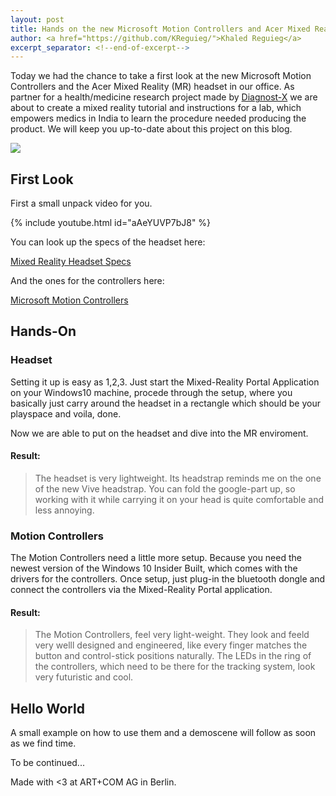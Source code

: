 ```yaml
---
layout: post
title: Hands on the new Microsoft Motion Controllers and Acer Mixed Reality Headset
author: <a href="https://github.com/KReguieg/">Khaled Reguieg</a>
excerpt_separator: <!--end-of-excerpt-->
---
```


Today we had the chance to take a first look at the new Microsoft Motion Controllers and the Acer Mixed Reality (MR) headset in our office.
As partner for a health/medicine research project made by [Diagnost-X](http://diagnost-x.de/) we are about to create a mixed reality tutorial and instructions for a lab, which empowers medics in India to learn the procedure needed producing the product. We will keep you up-to-date about this project on this blog.

![]({{site.url}}/images/2017-08-29-microsoft-motion-controllers-handson/maria-amazed-by-mr.jpg)
<!--end-of-excerpt-->
 
## First Look

First a small unpack video for you.

{% include youtube.html id="aAeYUVP7bJ8" %}

You can look up the specs of the headset here:

[Mixed Reality Headset Specs](https://developer.microsoft.com/en-us/windows/mixed-reality/immersive_headset_hardware_details)

And the ones for the controllers here:

[Microsoft Motion Controllers](https://developer.microsoft.com/en-us/windows/mixed-reality/motion_controllers)

## Hands-On

### Headset
Setting it up is easy as 1,2,3. Just start the Mixed-Reality Portal Application on your Windows10 machine, procede through the setup, where you basically just carry around the headset in a rectangle which should be your playspace and voila, done.

Now we are able to put on the headset and dive into the MR enviroment.

#### Result:

> The headset is very lightweight. Its headstrap reminds me on the one of the new Vive headstrap. You can fold the google-part up, so working with it while carrying it on your head is quite comfortable and less annoying.

### Motion Controllers
The Motion Controllers need a little more setup. Because you need the newest version of the Windows 10 Insider Built, which comes with the drivers for the controllers.
Once setup, just plug-in the bluetooth dongle and connect the controllers via the Mixed-Reality Portal application.

#### Result:

> The Motion Controllers, feel very light-weight. They look and feeld very welll designed and engineered, like every finger matches the button and control-stick positions naturally. The LEDs in the ring of the controllers, which need to be there for the tracking system, look very futuristic and cool.

## Hello World

A small example on how to use them and a demoscene will follow as soon as we find time.

To be continued...

Made with <3 at ART+COM AG in Berlin.
